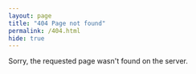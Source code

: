 ```yaml
---
layout: page
title: "404 Page not found"
permalink: /404.html
hide: true
---
```


Sorry, the requested page wasn't found on the server.
